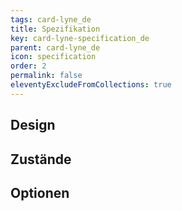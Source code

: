 ```yaml
---
tags: card-lyne_de
title: Spezifikation
key: card-lyne-specification_de
parent: card-lyne_de
icon: specification
order: 2
permalink: false
eleventyExcludeFromCollections: true
---
```


## Design 

## Zustände

## Optionen


